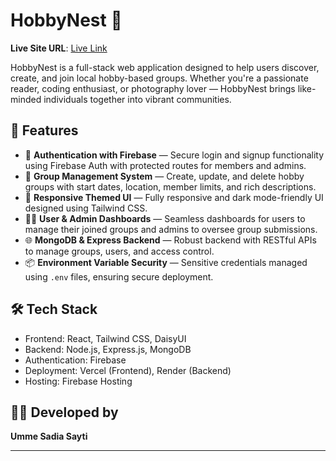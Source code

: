 # HobbyNest 🎯

**Live Site URL**: [Live Link](https://hobbynest.netlify.app/)

HobbyNest is a full-stack web application designed to help users discover, create, and join local hobby-based groups. Whether you're a passionate reader, coding enthusiast, or photography lover — HobbyNest brings like-minded individuals together into vibrant communities.

## 🚀 Features

- 🔐 **Authentication with Firebase** — Secure login and signup functionality using Firebase Auth with protected routes for members and admins.
- 📍 **Group Management System** — Create, update, and delete hobby groups with start dates, location, member limits, and rich descriptions.
- 🎨 **Responsive Themed UI** — Fully responsive and dark mode-friendly UI designed using Tailwind CSS.
- 🧑‍💼 **User & Admin Dashboards** — Seamless dashboards for users to manage their joined groups and admins to oversee group submissions.
- 🌐 **MongoDB & Express Backend** — Robust backend with RESTful APIs to manage groups, users, and access control.
- 📦 **Environment Variable Security** — Sensitive credentials managed using `.env` files, ensuring secure deployment.

## 🛠️ Tech Stack

- Frontend: React, Tailwind CSS, DaisyUI
- Backend: Node.js, Express.js, MongoDB
- Authentication: Firebase
- Deployment: Vercel (Frontend), Render (Backend)
- Hosting: Firebase Hosting


## 🧑‍💻 Developed by

**Umme Sadia Sayti**  


---

